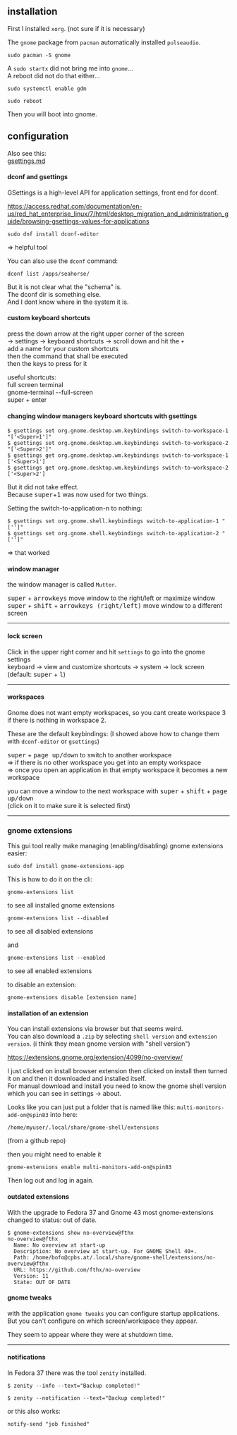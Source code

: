 ## installation

First I installed `xorg`. (not sure if it is necessary)

The `gnome` package from `pacman` automatically installed `pulseaudio`.

```
sudo pacman -S gnome
```

A `sudo startx` did not bring me into `gnome`...\
A reboot did not do that either...

```
sudo systemctl enable gdm
```

```
sudo reboot
```

Then you will boot into gnome.

## configuration

Also see this:\
[gsettings.md](gsettings.md)

#### dconf and gsettings

GSettings is a high-level API for application settings, front end for dconf.

https://access.redhat.com/documentation/en-us/red_hat_enterprise_linux/7/html/desktop_migration_and_administration_guide/browsing-gsettings-values-for-applications

```
sudo dnf install dconf-editor
```
=> helpful tool

You can also use the `dconf` command:
```
dconf list /apps/seahorse/
```
But it is not clear what the "schema" is.\
The dconf dir is something else.\
And I dont know where in the system it is.

#### custom keyboard shortcuts

press the down arrow at the right upper corner of the screen\
-> settings -> keyboard shortcuts -> scroll down and hit the `+`\
add a name for your custom shortcuts\
then the command that shall be executed\
then the keys to press for it

useful shortcuts:\
full screen terminal\
gnome-terminal --full-screen\
super + enter

#### changing window managers keyboard shortcuts with gsettings

```
$ gsettings set org.gnome.desktop.wm.keybindings switch-to-workspace-1 "['<Super>1']"
$ gsettings set org.gnome.desktop.wm.keybindings switch-to-workspace-2 "['<Super>2']"
$ gsettings get org.gnome.desktop.wm.keybindings switch-to-workspace-1
['<Super>1']
$ gsettings get org.gnome.desktop.wm.keybindings switch-to-workspace-2
['<Super>2']
```
But it did not take effect.\
Because <kbd>super</kbd>+<kbd>1</kbd> was now used for two things.

Setting the switch-to-application-n to nothing:
```
$ gsettings set org.gnome.shell.keybindings switch-to-application-1 "['']"
$ gsettings set org.gnome.shell.keybindings switch-to-application-2 "['']"
```

=> that worked

#### window manager

the window manager is called `Mutter`.

<kbd>super</kbd> + <kbd>arrowkeys</kbd> move window to the right/left or maximize window\
<kbd>super</kbd> + <kbd>shift</kbd> + <kbd>arrowkeys (right/left)</kbd> move window to a different screen

***

#### lock screen

Click in the upper right corner and hit `settings` to go into the gnome settings\
keyboard -> view and customize shortcuts -> system -> lock screen (default: <kbd>super</kbd> + <kbd>l</kbd>)

***
#### workspaces

Gnome does not want empty workspaces, so you cant create workspace 3 if there is nothing in workspace 2.

These are the default keybindings: (I showed above how to change them with `dconf-editor` or `gsettings`)

<kbd>super</kbd> + <kbd>page up/down</kbd> to switch to another workspace\
=> if there is no other workspace you get into an empty workspace\
=> once you open an application in that empty workspace it becomes a new workspace

you can move a window to the next workspace with <kbd>super</kbd> + <kbd>shift</kbd> + <kbd>page up/down</kbd> \
(click on it to make sure it is selected first)

***
### gnome extensions

This gui tool really make managing (enabling/disabling) gnome extensions easier:
```
sudo dnf install gnome-extensions-app
```

This is how to do it on the cli:

```
gnome-extensions list
```
to see all installed gnome extensions

```
gnome-extensions list --disabled
```
to see all disabled extensions

and
```
gnome-extensions list --enabled
```
to see all enabled extensions

to disable an extension:
```
gnome-extensions disable [extension name]
```

#### installation of an extension

You can install extensions via browser but that seems weird.\
You can also download a `.zip` by selecting `shell version` and `extension version`.
(i think they mean gnome version with "shell version")

https://extensions.gnome.org/extension/4099/no-overview/

I just clicked on install browser extension then clicked on install then turned it on and then it downloaded and installed itself.\
For manual download and install you need to know the gnome shell version which you can see in settings -> about.

Looks like you can just put a folder that is named like this: `multi-monitors-add-on@spin83` into here:
```
/home/myuser/.local/share/gnome-shell/extensions
```
(from a github repo)

then you might need to enable it
```
gnome-extensions enable multi-monitors-add-on@spin83
```

Then log out and log in again.

#### outdated extensions

With the upgrade to Fedora 37 and Gnome 43 most gnome-extensions changed to status: out of date.
```
$ gnome-extensions show no-overview@fthx 
no-overview@fthx
  Name: No overview at start-up
  Description: No overview at start-up. For GNOME Shell 40+.
  Path: /home/bofo@cpbs.at/.local/share/gnome-shell/extensions/no-overview@fthx
  URL: https://github.com/fthx/no-overview
  Version: 11
  State: OUT OF DATE
```

#### gnome tweaks

with the application `gnome tweaks` you can configure startup applications.\
But you can't configure on which screen/workspace they appear.

They seem to appear where they were at shutdown time.

---

#### notifications

In Fedora 37 there was the tool `zenity` installed.

```
$ zenity --info --text="Backup completed!"
```

```
$ zenity --notification --text="Backup completed!"
```

or this also works:
```
notify-send "job finished"
```
